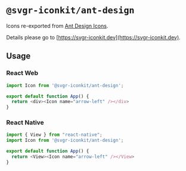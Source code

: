 # `@svgr-iconkit/ant-design`

Icons re-exported from [Ant Design Icons](https://npmjs.com/package/@ant-design/icons).

Details please go to [https://svgr-iconkit.dev](https://svgr-iconkit.dev).

## Usage

### React Web

```javascript
import Icon from '@svgr-iconkit/ant-design';

export default function App() {
  return <div><Icon name="arrow-left" /></div>
}

```

### React Native

```javascript
import { View } from "react-native";
import Icon from '@svgr-iconkit/ant-design';

export default function App() {
  return <View><Icon name="arrow-left" /></View>
}

```

